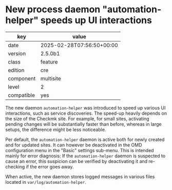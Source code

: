 [//]: # (werk v2)
# New process daemon "automation-helper" speeds up UI interactions

key        | value
---------- | ---
date       | 2025-02-28T07:56:50+00:00
version    | 2.5.0b1
class      | feature
edition    | cre
component  | multisite
level      | 2
compatible | yes

The new daemon `automation-helper` was introduced to speed up various UI interactions, such as
service discoveries. The speed-up heavily depends on the size of the Checkmk site. For example, for
small sites, activating pending changes will be substantially faster than before, whereas in large
setups, the difference might be less noticeable.

Per default, the `automation-helper` daemon is active both for newly created and for updated sites.
It can however be deactivated in the OMD configuration menu in the "Basic" settings sub-menu. This
is intended mainly for error diagnosis: If the `automation-helper` daemon is suspected to cause an
error, this suspicion can be verified by deactivating it and re-checking if the error goes away.

When active, the new daemon stores logged messages in various files located in
`var/log/automation-helper`.
